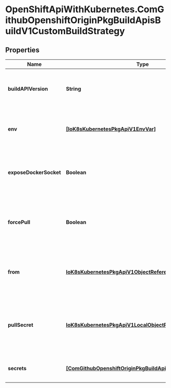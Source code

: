 # OpenShiftApiWithKubernetes.ComGithubOpenshiftOriginPkgBuildApisBuildV1CustomBuildStrategy

## Properties
Name | Type | Description | Notes
------------ | ------------- | ------------- | -------------
**buildAPIVersion** | **String** | buildAPIVersion is the requested API version for the Build object serialized and passed to the custom builder | [optional] 
**env** | [**[IoK8sKubernetesPkgApiV1EnvVar]**](IoK8sKubernetesPkgApiV1EnvVar.md) | env contains additional environment variables you want to pass into a builder container. | [optional] 
**exposeDockerSocket** | **Boolean** | exposeDockerSocket will allow running Docker commands (and build Docker images) from inside the Docker container. | [optional] 
**forcePull** | **Boolean** | forcePull describes if the controller should configure the build pod to always pull the images for the builder or only pull if it is not present locally | [optional] 
**from** | [**IoK8sKubernetesPkgApiV1ObjectReference**](IoK8sKubernetesPkgApiV1ObjectReference.md) | from is reference to an DockerImage, ImageStreamTag, or ImageStreamImage from which the docker image should be pulled | 
**pullSecret** | [**IoK8sKubernetesPkgApiV1LocalObjectReference**](IoK8sKubernetesPkgApiV1LocalObjectReference.md) | pullSecret is the name of a Secret that would be used for setting up the authentication for pulling the Docker images from the private Docker registries | [optional] 
**secrets** | [**[ComGithubOpenshiftOriginPkgBuildApisBuildV1SecretSpec]**](ComGithubOpenshiftOriginPkgBuildApisBuildV1SecretSpec.md) | secrets is a list of additional secrets that will be included in the build pod | [optional] 


